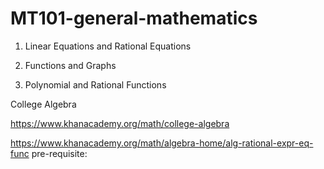 # MT101-general-mathematics


1. Linear Equations and Rational Equations

2. Functions and Graphs

3. Polynomial and Rational Functions



College Algebra

https://www.khanacademy.org/math/college-algebra


https://www.khanacademy.org/math/algebra-home/alg-rational-expr-eq-func
pre-requisite:



